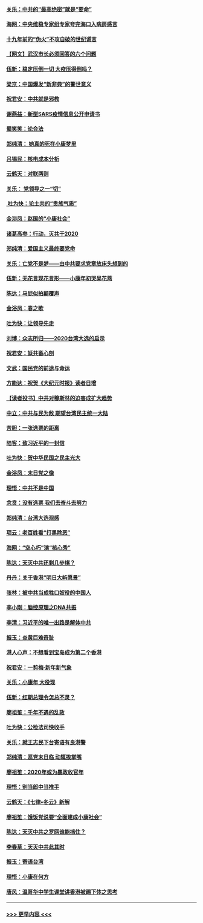 #### [关乐：中共的“最高绝密”就是“要命”](../pages/nsc993/n11816946.md?t=01240722) 
#### [海网：中央维稳专家组专家夸完海口入病房感言](../pages/nsc993/n11815138.md?t=01240722) 
#### [十九年前的“伪火”不攻自破的世纪谎言](../pages/nsc993/n11813238.md?t=01240722) 
#### [【网文】武汉市长必须回答的六个问题](../pages/nsc993/n11813848.md?t=01240722) 
#### [伍新：稳定压倒一切 大疫压得倒吗？](../pages/nsc993/n11812634.md?t=01240722) 
#### [梁京：中国爆发“新非典”的警世意义](../pages/nsc993/n11812554.md?t=01240722) 
#### [祝君安：中共就是邪教](../pages/nsc993/n11812431.md?t=01240722) 
#### [谢燕益：新型SARS疫情信息公开申请书](../pages/nsc993/n11808840.md?t=01240722) 
#### [蜀笑笑：论合法](../pages/nsc993/n11808064.md?t=01240722) 
#### [郑纯清： 她真的死在小康梦里](../pages/nsc993/n11806623.md?t=01240722) 
#### [吕锡民：核电成本分析](../pages/nsc993/n11806284.md?t=01240722) 
#### [云鹤天：对联两则](../pages/nsc993/n11805957.md?t=01240722) 
#### [关乐： 党领导之一“切”](../pages/nsc993/n11804505.md?t=01240722) 
#### [ 吐为快：论土共的“贵族气质”](../pages/nsc993/n11804490.md?t=01240722) 
#### [金浴凤：赵国的“小康社会”](../pages/nsc993/n11804452.md?t=01240722) 
#### [诸葛高参：行动，灭共于2020](../pages/nsc993/n11804120.md?t=01240722) 
#### [郑纯清：爱国主义最终要党命](../pages/nsc993/n11802197.md?t=01240722) 
#### [关乐：亡党不是梦——由中共要求党章放床头想到的](../pages/nsc993/n11802156.md?t=01240722) 
#### [伍新：无花言现花言形——小康年初哭吴花燕](../pages/nsc993/n11800044.md?t=01240722) 
#### [陈达：马屁似拍颠覆声](../pages/nsc993/n11800010.md?t=01240722) 
#### [金浴凤：春之歌](../pages/nsc993/n11797687.md?t=01240722) 
#### [吐为快：让领导先走](../pages/nsc993/n11797512.md?t=01240722) 
#### [刘博：众志所归——2020台湾大选的启示](../pages/nsc993/n11796878.md?t=01240722) 
#### [祝君安：妖共畜心剖](../pages/nsc993/n11794273.md?t=01240722) 
#### [文武：国民党的前途与命运](../pages/nsc993/n11794198.md?t=01240722) 
#### [方能达：祝贺《大纪元时报》读者日增](../pages/nsc993/n11793807.md?t=01240722) 
#### [【读者投书】中共对穆斯林的迫害成扩大趋势](../pages/nsc993/n11791371.md?t=01240722) 
#### [中立：中共与民为敌 期望台湾民主统一大陆](../pages/nsc993/n11790392.md?t=01240722) 
#### [苦胆：一张选票的距离](../pages/nsc993/n11788914.md?t=01240722) 
#### [陆客：致习近平的一封信](../pages/nsc993/n11788867.md?t=01240722) 
#### [吐为快：贺中华民国之民主光大](../pages/nsc993/n11788618.md?t=01240722) 
#### [金浴凤：末日党之像](../pages/nsc993/n11787475.md?t=01240722) 
#### [理悟：中共不是中国](../pages/nsc993/n11787463.md?t=01240722) 
#### [念贲：没有选票  我们去奋斗去努力](../pages/nsc993/n11787398.md?t=01240722) 
#### [郑纯清：台湾大选观感](../pages/nsc993/n11786210.md?t=01240722) 
#### [项云：老百姓看“打黑除恶”](../pages/nsc993/n11785398.md?t=01240722) 
#### [海网：“空心朽”演“核心秀”](../pages/nsc993/n11783874.md?t=01240722) 
#### [陈达：天灭中共还剩几步棋？](../pages/nsc993/n11783719.md?t=01240722) 
#### [丹丹：关于香港“明日大屿愿景”](../pages/nsc993/n11783273.md?t=01240722) 
#### [张林：被中共当成牲口奴役的中国人](../pages/nsc993/n11782397.md?t=01240722) 
#### [李小刚：脑控原理之DNA共振](../pages/nsc993/n11780962.md?t=01240722) 
#### [李清：习近平的唯一出路是解体中共](../pages/nsc993/n11780866.md?t=01240722) 
#### [振玉：炎黄巨难奇耻](../pages/nsc993/n11779632.md?t=01240722) 
#### [港人心声：不想看到宝岛成为第二个香港](../pages/nsc993/n11778817.md?t=01240722) 
#### [祝君安：一剪梅‧新年新气象](../pages/nsc993/n11776340.md?t=01240722) 
#### [关乐：小康年 大役现](../pages/nsc993/n11774213.md?t=01240722) 
#### [伍新：红朝总理令怎总不灵？](../pages/nsc993/n11770813.md?t=01240722) 
#### [廖祖笙：千年不遇的乱政](../pages/nsc993/n11770373.md?t=01240722) 
#### [吐为快：公检法司快收手](../pages/nsc993/n11770359.md?t=01240722) 
#### [关乐：就王志民下台寄语有良港警](../pages/nsc993/n11769903.md?t=01240722) 
#### [郑纯清：恶党末日临 动辄挨掌嘴](../pages/nsc993/n11769356.md?t=01240722) 
#### [廖祖笙：2020年或为暴政收官年](../pages/nsc993/n11768216.md?t=01240722) 
#### [理悟：别当郎中当推手](../pages/nsc993/n11768243.md?t=01240722) 
#### [云鹤天：《七律▪冬云》新解](../pages/nsc993/n11768204.md?t=01240722) 
#### [廖祖笙：饿饭党说要“全面建成小康社会”](../pages/nsc993/n11767482.md?t=01240722) 
#### [陈达：天灭中共之罗网谁能挡住？](../pages/nsc993/n11767465.md?t=01240722) 
#### [李春草：天灭中共此其时](../pages/nsc993/n11767452.md?t=01240722) 
#### [振玉：寄语台湾](../pages/nsc993/n11767432.md?t=01240722) 
#### [理悟：小康在何方](../pages/nsc993/n11767394.md?t=01240722) 
#### [唐风：温哥华中学生课堂讲香港被踢下体之思考](../pages/nsc993/n11766848.md?t=01240722) 

----
#### [ >>> 更早内容 <<< ](../indexes/nsc993-earlier.md)
